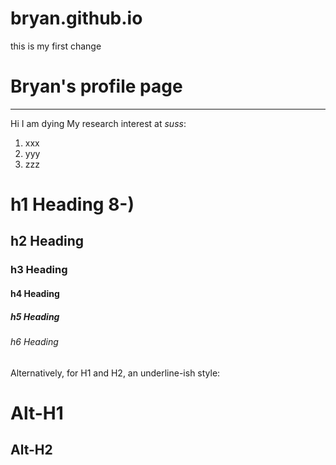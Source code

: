 # bryan.github.io

this is my first change

# Bryan's profile page
------
Hi I am dying
My research interest at *suss*: 
1. xxx
2. yyy
3. zzz

# h1 Heading 8-)
## h2 Heading
### h3 Heading
#### h4 Heading
##### h5 Heading
###### h6 Heading

Alternatively, for H1 and H2, an underline-ish style:

Alt-H1
======

Alt-H2
------
